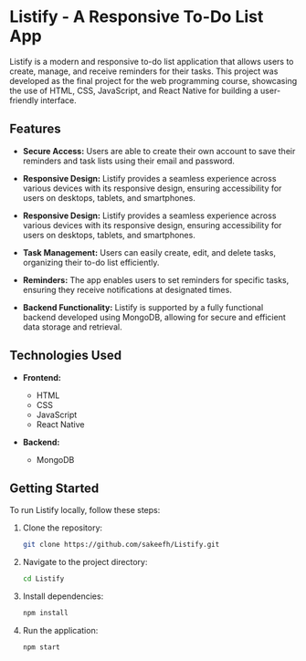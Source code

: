 # Listify - A Responsive To-Do List App

Listify is a modern and responsive to-do list application that allows users to create, manage, and receive reminders for their tasks. This project was developed as the final project for the web programming course, showcasing the use of HTML, CSS, JavaScript, and React Native for building a user-friendly interface.

## Features

- **Secure Access:** Users are able to create their own account to save their reminders and task lists using their email and password.

- **Responsive Design:** Listify provides a seamless experience across various devices with its responsive design, ensuring accessibility for users on desktops, tablets, and smartphones.

- **Responsive Design:** Listify provides a seamless experience across various devices with its responsive design, ensuring accessibility for users on desktops, tablets, and smartphones.

- **Task Management:** Users can easily create, edit, and delete tasks, organizing their to-do list efficiently.

- **Reminders:** The app enables users to set reminders for specific tasks, ensuring they receive notifications at designated times.

- **Backend Functionality:** Listify is supported by a fully functional backend developed using MongoDB, allowing for secure and efficient data storage and retrieval.

## Technologies Used

- **Frontend:**
  - HTML
  - CSS
  - JavaScript
  - React Native

- **Backend:**
  - MongoDB

## Getting Started

To run Listify locally, follow these steps:

1. Clone the repository:
   ```bash
   git clone https://github.com/sakeefh/Listify.git

2. Navigate to the project directory:
   ```bash
   cd Listify

3. Install dependencies:
   ```bash
   npm install

4. Run the application:
   ```bash
   npm start
